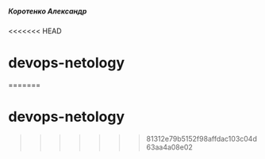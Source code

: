 ##### Коротенко Александр
<<<<<<< HEAD
# devops-netology
=======
# devops-netology
>>>>>>> 81312e79b5152f98affdac103c04d63aa4a08e02
